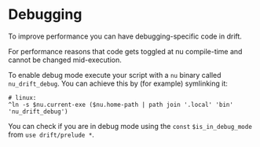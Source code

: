 # Debugging

To improve performance you can have debugging-specific code in drift.

For performance reasons that code gets toggled at nu compile-time and
cannot be changed mid-execution.

To enable debug mode execute your script with a `nu` binary called `nu_drift_debug`.
You can achieve this by (for example) symlinking it:
```nu
# linux:
^ln -s $nu.current-exe ($nu.home-path | path join '.local' 'bin' 'nu_drift_debug')
```

You can check if you are in debug mode using the `const` `$is_in_debug_mode` from `use drift/prelude *`.
